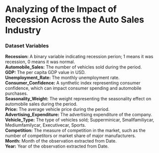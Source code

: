 
# Analyzing of the Impact of Recession Across the Auto Sales Industry

### Dataset Variables

**Recession:** A binary variable indicating recession perion; 1 means it was recession, 0 means it was normal.   
**Automobile_Sales:** The number of vehicles sold during the period.   
**GDP:** The per capita GDP value in USD.   
**Unemployment_Rate:** The monthly unemployment rate.   
**Consumer_Confidence:** A synthetic index representing consumer confidence, which can impact consumer spending and automobile purchases.   
**Seasonality_Weight:** The weight representing the seasonality effect on automobile sales during the period.   
**Price:** The average vehicle price during the period.   
**Advertising_Expenditure:** The advertising expenditure of the company.   
**Vehicle_Type:** The type of vehicles sold; Supperminicar, Smallfamiliycar, Mediumfamilycar, Executivecar, Sports.   
**Competition:** The measure of competition in the market, such as the number of competitors or market share of major manufacturers.   
**Month:** Month of the observation extracted from Date.   
**Year:** Year of the observation extracted from Date.   
